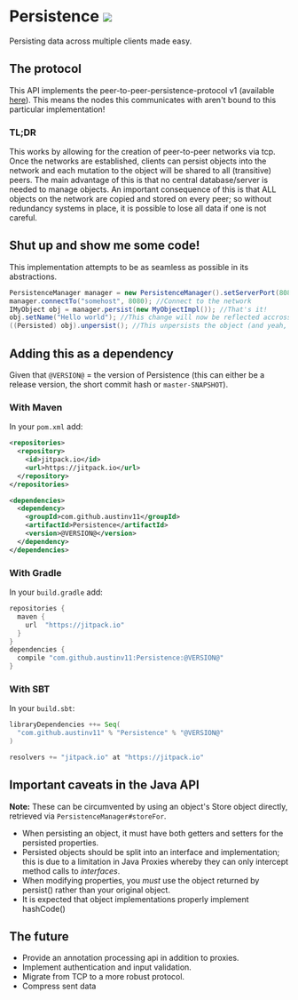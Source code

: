 # Persistence [![](https://jitpack.io/v/austinv11/Persistence.svg)](https://jitpack.io/#austinv11/Persistence)
Persisting data across multiple clients made easy.

## The protocol 
This API implements the peer-to-peer-persistence-protocol v1 (available 
[here](https://gist.github.com/austinv11/b91ada1d9f85e9ef3fdeb08952916c47)). This means the nodes this communicates with 
aren't bound to this particular implementation! 

### TL;DR 
This works by allowing for the creation of peer-to-peer networks via tcp. Once the networks are established, clients can 
persist objects into the network and each mutation to the object will be shared to all (transitive) peers. The main 
advantage of this is that no central database/server is needed to manage objects. An important consequence of this is 
that ALL objects on the network are copied and stored on every peer; so without redundancy systems in place, it is 
possible to lose all data if one is not careful. 

## Shut up and show me some code! 
This implementation attempts to be as seamless as possible in its abstractions. 
```java 
PersistenceManager manager = new PersistenceManager().setServerPort(8080); //Set up your node
manager.connectTo("somehost", 8080); //Connect to the network
IMyObject obj = manager.persist(new MyObjectImpl()); //That's it!
obj.setName("Hello world"); //This change will now be reflected accross all nodes!
((Persisted) obj).unpersist(); //This unpersists the object (and yeah, it now magically implements Persisted).
```

## Adding this as a dependency
Given that `@VERSION@` = the version of Persistence (this can either be a release version, the short commit hash or `master-SNAPSHOT`).
### With Maven
In your `pom.xml` add:
```xml
<repositories>
  <repository>
    <id>jitpack.io</id>
    <url>https://jitpack.io</url>
  </repository>
</repositories>

<dependencies>
  <dependency>
    <groupId>com.github.austinv11</groupId>
    <artifactId>Persistence</artifactId>
    <version>@VERSION@</version>
  </dependency>
</dependencies>
```
### With Gradle
In your `build.gradle` add: 
```groovy
repositories {
  maven {
    url  "https://jitpack.io"
  }
}
dependencies {
  compile "com.github.austinv11:Persistence:@VERSION@"
}
```
### With SBT
In your `build.sbt`:
```sbt
libraryDependencies ++= Seq(
  "com.github.austinv11" % "Persistence" % "@VERSION@"
)

resolvers += "jitpack.io" at "https://jitpack.io"
```

## Important caveats in the Java API
**Note:** These can be circumvented by using an object's Store object directly, retrieved via 
`PersistenceManager#storeFor`.
* When persisting an object, it must have both getters and setters for the persisted properties.
* Persisted objects should be split into an interface and implementation; this is due to a limitation in Java Proxies
whereby they can only intercept method calls to *interfaces*.
* When modifying properties, you *must* use the object returned by persist() rather than your original object.
* It is expected that object implementations properly implement hashCode()

## The future
* Provide an annotation processing api in addition to proxies.
* Implement authentication and input validation.
* Migrate from TCP to a more robust protocol. 
* Compress sent data
